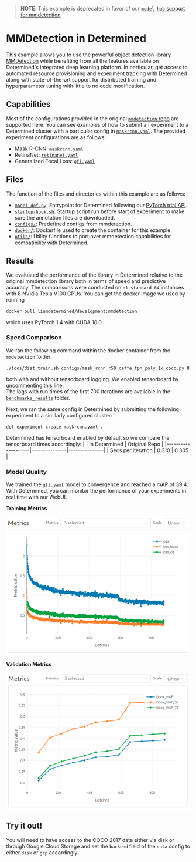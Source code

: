> **NOTE**: This example is deprecated in favor of our [`model-hub` support for mmdetection](../../../model_hub/examples/mmdetection).

# MMDetection in Determined
This example allows you to use the powerful object detection library [MMDetection](https://github.com/open-mmlab/mmdetection) while benefiting from all the features available on Determined's integrated deep learning platform.  In particular, get access to automated resource provisioning and experiment tracking with Determined along with state-of-the-art support for distributed training and hyperparameter tuning with little to no code modification.  

## Capabilities
Most of the configurations provided in the original [`mmdetection` repo](https://github.com/open-mmlab/mmdetection/tree/master/configs) are supported here.  You can see examples of how to submit an experiment to a Determined cluster with a particular config in [`maskrcnn.yaml`](maskrcnn.yaml).  The provided experiment configurations are as follows:
* Mask R-CNN: [`maskrcnn.yaml`](mask_rcnn.yaml)
* RetinaNet: [`retinanet.yaml`](retinanet.yaml)
* Generalized Focal Loss: [`gfl.yaml`](gfl.yaml)

## Files
The function of the files and directories within this example are as follows:
* [`model_def.py`](model_def.py): Entrypoint for Determined following our [PyTorch trial API](https://docs.determined.ai/latest/reference/api/pytorch.html).
* [`startup-hook.sh`](startup-hook.sh): Startup script run before start of experiment to make sure the annotation files are downloaded.
* [`configs/`](configs): Predefined configs from mmdetection.
* [`docker/`](docker): Dockerfile used to create the container for this example.
* [`utils/`](utils): Utility functions to port over mmdetection capabilities for compatibility with Determined.

## Results
We evaluated the performance of the library in Determined relative to the original mmdetection library both in terms of speed and predictive accuracy.  The comparisons were conducted on `n1-standard-64` instances with 8 NVidia Tesla V100 GPUs.
You can get the docker image we used by running
```
docker pull liamdetermined/development:mmdetection
``` 
which uses PyTorch 1.4 with CUDA 10.0.  

### Speed Comparison
We ran the following command within the docker container from the `mmdetection` folder:
```
./toos/dist_train.sh configs/mask_rcnn_r50_caffe_fpn_poly_1x_coco.py 8
```
both with and without tensorboard logging.  We enabled tensorboard by uncommenting [this line](https://github.com/open-mmlab/mmdetection/blob/master/configs/_base_/default_runtime.py#L7).  
The logs with run times of the first 700 iterations are available in the [`benchmarks_results`](./benchmark_results) folder.

Next, we ran the same config in Determined by submitting the following experiment to a similarly configured cluster:
```
det experiment create maskrcnn.yaml .
```

Determined has tensorboard enabled by default so we compare the tensorboard times accordingly:
|                    | In Determined | Original Repo |
|--------------------|---------------|---------------|
| Secs per iteration | 0.310         | 0.305         |


### Model Quality
We trained the [`gfl.yaml`](gfl.yaml) model to convergence and reached a mAP of 39.4. With Determined, you can monitor the performance of your experiments in real time with our WebUI.

**Training Metrics**

![Training Metrics](./imgs/train_metrics.png "Training Metrics")

**Validation Metrics**

![Validation Metrics](./imgs/val_metrics.png "Validation Metrics")


## Try it out!
You will need to have access to the COCO 2017 data either via disk or through Google Cloud Storage and set the `backend` field of the `data` config to either `disk` or `gcp` accordingly.


